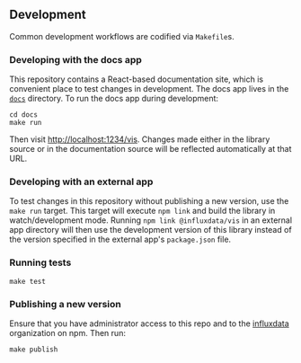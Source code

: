 ## Development

Common development workflows are codified via `Makefile`s.

### Developing with the docs app

This repository contains a React-based documentation site, which is convenient place to test changes in development.
The docs app lives in the [`docs`](./docs) directory.
To run the docs app during development:

```
cd docs
make run
```

Then visit [http://localhost:1234/vis](http://localhost:1234/vis).
Changes made either in the library source or in the documentation source will be reflected automatically at that URL.

### Developing with an external app

To test changes in this repository without publishing a new version, use the `make run` target.
This target will execute `npm link` and build the library in watch/development mode.
Running `npm link @influxdata/vis` in an external app directory will then use the development version of this library instead of the version specified in the external app's `package.json` file.

### Running tests

```
make test
```

### Publishing a new version

Ensure that you have administrator access to this repo and to the [influxdata](https://www.npmjs.com/org/influxdata) organization on npm.
Then run:

```
make publish
```
